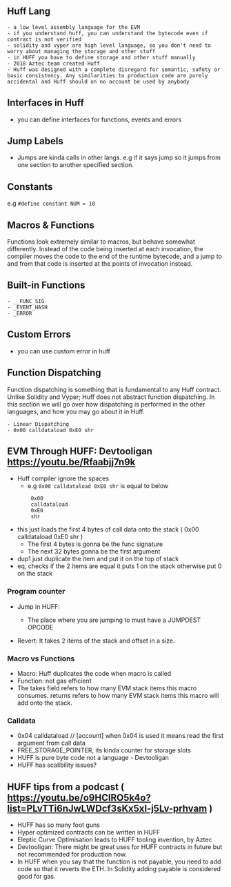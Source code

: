## Huff Lang

    - a low level assembly language for the EVM
    - if you understand huff, you can understand the bytecode even if contract is not verified
    - solidity and vyper are high level language, so you don't need to worry about managing the storage and other stuff
    - in HUFF you have to define storage and other stuff manually
    - 2018 Aztec team created Huff
    - Huff was designed with a complete disregard for semantic, safety or basic consistency. Any similarities to production code are purely accidental and Huff should on no account be used by anybody
    
## Interfaces in Huff

- you can define interfaces for functions, events and errors

## Jump Labels

- Jumps are kinda calls in other langs. e.g if it says jump so it jumps from one section to another specified section.

## Constants

e.g `#define constant NUM = 10`

## Macros & Functions

Functions look extremely similar to macros, but behave somewhat differently. Instead of the code being inserted at each invocation, the compiler moves the code to the end of the runtime bytecode, and a jump to and from that code is inserted at the points of invocation instead.

## Built-in Functions
    - __FUNC_SIG
    - _EVENT_HASH
    - _ERROR
    
## Custom Errors

- you can use custom error in huff

## Function Dispatching

Function dispatching is something that is fundamental to any Huff contract. Unlike Solidity and Vyper; Huff does not abstract function dispatching. In this section we will go over how dispatching is performed in the other languages, and how you may go about it in Huff.

    - Linear Dispatching
    - 0x00 calldataload 0xE0 shr

## EVM Through HUFF: Devtooligan https://youtu.be/Rfaabjj7n9k

- Huff compiler ignore the spaces
    - e.g `0x00 calldataload 0xE0 shr` is equal to below
       ````
        0x00 
        calldataload
        0xE0
        shr

- this just loads the first 4 bytes of call data onto the stack ( 0x00 calldataload 0xE0 shr )
    - The first 4 bytes is gonna be the func signature
    - The next 32 bytes gonna be the first argument
- dup1 just duplicate the item and put it on the top of stack
- eq, checks if the 2 items are equal it puts 1 on the stack otherwise put 0 on the stack

### Program counter

- Jump in HUFF: 
    - The place where you are jumping to must have a JUMPDEST OPCODE

- Revert: It takes 2 items of the stack and offset in a size.

### Macro vs Functions

- Macro: Huff duplicates the code when macro is called 
- Function: not gas efficient
- The takes field refers to how many EVM stack items this macro consumes. returns refers to how many EVM stack items this macro will add onto the stack.


### Calldata

- 0x04 calldataload // [account] when 0x04 is used it means read the first argument from call data
- FREE_STORAGE_POINTER, its kinda counter for storage slots
- HUFF is pure byte code not a language - Devtooligan
- HUFF has scalibility issues?

## HUFF tips from a podcast ( https://youtu.be/o9HCIRO5k4o?list=PLvTTi6nJwLWDcf3sKx5xI-j5Lv-prhvam )

- HUFF has so many foot guns
- Hyper optimized contracts can be written in HUFF
- Eleptic Curve Optimisation leads to HUFF tooling invention, by Aztec
- Devtooligan: There might be great uses for HUFF contracts in future but not recommended for production now.
- In HUFF when you say that the function is not payable, you need to add code so that it reverts the ETH. In Solidity adding payable is considered good for gas.